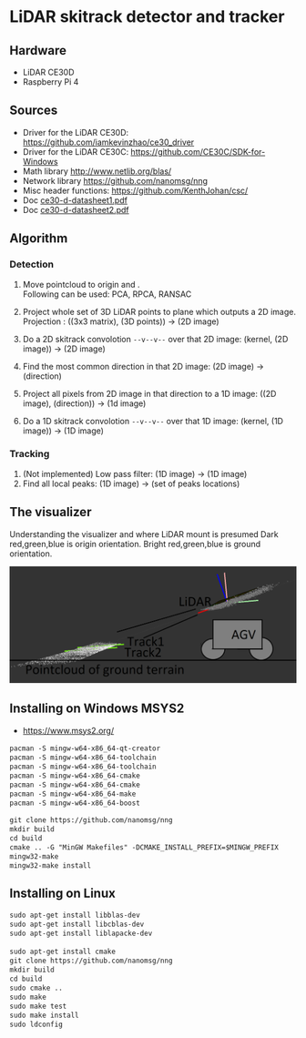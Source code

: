 # LiDAR skitrack detector and tracker

## Hardware
* LiDAR CE30D
* Raspberry Pi 4

## Sources
* Driver for the LiDAR CE30D: https://github.com/iamkevinzhao/ce30_driver
* Driver for the LiDAR CE30C: https://github.com/CE30C/SDK-for-Windows
* Math library http://www.netlib.org/blas/
* Network library https://github.com/nanomsg/nng
* Misc header functions: https://github.com/KenthJohan/csc/
* Doc [ce30-d-datasheet1.pdf](ce30-d-datasheet1.pdf)
* Doc [ce30-d-datasheet2.pdf](ce30-d-datasheet2.pdf)

## Algorithm

### Detection
1. Move pointcloud to origin and . <br>
Following can be used: PCA, RPCA, RANSAC

2. Project whole set of 3D LiDAR points to plane which outputs a 2D image.<br>
Projection : ((3x3 matrix), (3D points)) -> (2D image)

3. Do a 2D skitrack convolotion `--v--v--` over that 2D image: (kernel, (2D image)) -> (2D image)
4. Find the most common direction in that 2D image: (2D image) -> (direction)
5. Project all pixels from 2D image in that direction to a 1D image: ((2D image), (direction)) -> (1d image)
6. Do a 1D skitrack convolotion `--v--v--` over that 1D image: (kernel, (1D image)) -> (1D image)

### Tracking
1. (Not implemented) Low pass filter: (1D image) -> (1D image)
2. Find all local peaks: (1D image) -> (set of peaks locations)


## The visualizer
Understanding the visualizer and where LiDAR mount is presumed
Dark red,green,blue is origin orientation. Bright red,green,blue is ground orientation.

![setup](setup.png)




## Installing on Windows MSYS2

* https://www.msys2.org/


```
pacman -S mingw-w64-x86_64-qt-creator
pacman -S mingw-w64-x86_64-toolchain
pacman -S mingw-w64-x86_64-toolchain
pacman -S mingw-w64-x86_64-cmake
pacman -S mingw-w64-x86_64-cmake
pacman -S mingw-w64-x86_64-make
pacman -S mingw-w64-x86_64-boost
```

```
git clone https://github.com/nanomsg/nng
mkdir build
cd build
cmake .. -G "MinGW Makefiles" -DCMAKE_INSTALL_PREFIX=$MINGW_PREFIX
mingw32-make
mingw32-make install
```


## Installing on Linux
```
sudo apt-get install libblas-dev
sudo apt-get install libcblas-dev
sudo apt-get install liblapacke-dev

sudo apt-get install cmake
git clone https://github.com/nanomsg/nng
mkdir build
cd build
sudo cmake ..
sudo make
sudo make test
sudo make install
sudo ldconfig


```





